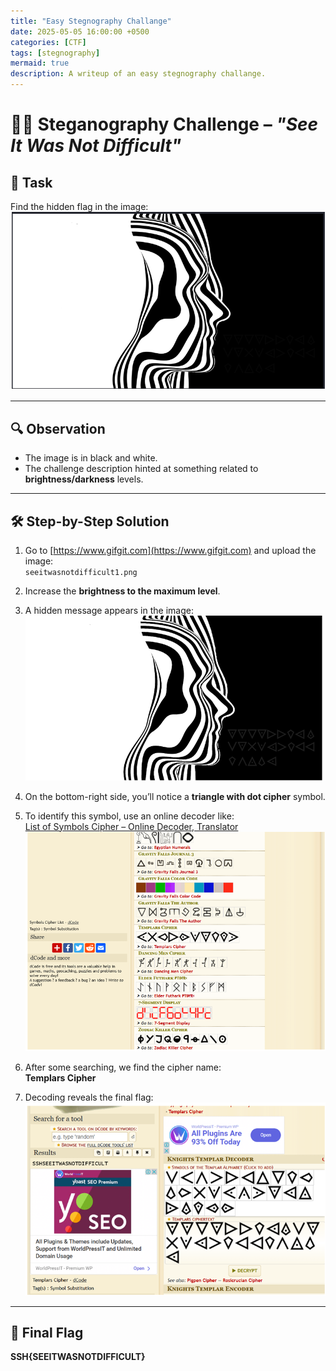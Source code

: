 ```yaml
---
title: "Easy Stegnography Challange"
date: 2025-05-05 16:00:00 +0500
categories: [CTF]
tags: [stegnography]
mermaid: true
description: A writeup of an easy stegnography challange.
---
```


# 🕵️‍♂️ Steganography Challenge – *"See It Was Not Difficult"*

## 📝 Task  
Find the hidden flag in the image:  
![Step 1](assets/img/seeitwasnotdifficult1.png)

---

## 🔍 Observation  
- The image is in black and white.  
- The challenge description hinted at something related to **brightness/darkness** levels.

---

## 🛠️ Step-by-Step Solution  

1. Go to [https://www.gifgit.com](https://www.gifgit.com) and upload the image:  
   `seeitwasnotdifficult1.png`

2. Increase the **brightness to the maximum level**.

3. A hidden message appears in the image:  
   ![Step 2](assets/img/seeitwasnotdifficult2.png)

4. On the bottom-right side, you’ll notice a **triangle with dot cipher** symbol.

5. To identify this symbol, use an online decoder like:  
   [List of Symbols Cipher – Online Decoder, Translator](https://www.dcode.fr)
 ![Searching](assets/img/seeitwasnotdifficult3.png)
6. After some searching, we find the cipher name:  
   **Templars Cipher**

7. Decoding reveals the final flag:  
   ![Final](assets/img/seeitwasnotdifficult.png)

---

## 🚩 Final Flag  
**SSH{SEEITWASNOTDIFFICULT}**
